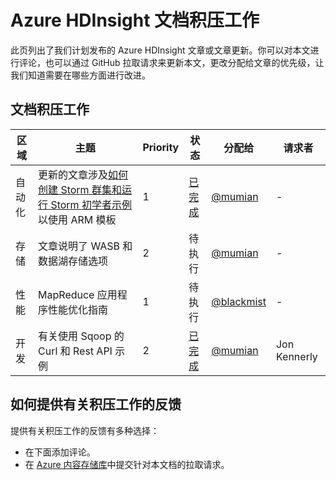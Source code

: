 <properties
   pageTitle="Azure HDInsight 文档积压工作 | Azure"
   description="查看和评价你想看到其发布的 HDInsight 帮助文章"
   documentationCenter="na"
   services="hdinsight"
   authors="nitinme"
   manager="pablissima"
   editor="cgronlun"/>

<tags
   ms.service="hdinsight"
   ms.devlang="na"
   ms.topic="article"
   ms.tgt_pltfrm="na"
   ms.workload="big-data"
   ms.date="06/01/2016"
   wacn.date="07/28/2016"
   ms.author="nitinme"/>

# Azure HDInsight 文档积压工作

此页列出了我们计划发布的 Azure HDInsight 文章或文章更新。你可以对本文进行评论，也可以通过 GitHub 拉取请求来更新本文，更改分配给文章的优先级，让我们知道需要在哪些方面进行改进。

## 文档积压工作

区域 |主题 | Priority | 状态 | 分配给 | 请求者 
------------- | ------------- | -------------- | -------------- | --------------- | --------------
自动化 | 更新的文章涉及[如何创建 Storm 群集和运行 Storm 初学者示例](/documentation/articles/hdinsight-apache-storm-tutorial-get-started/)以使用 ARM 模板 | 1 | [已完成](/documentation/articles/hdinsight-apache-storm-tutorial-get-started/#create-a-storm-cluster) | [@mumian](https://github.com/mumian) | -
存储 | 文章说明了 WASB 和数据湖存储选项 | 2 | 待执行 | [@mumian](https://github.com/mumian) | -
性能 | MapReduce 应用程序性能优化指南 | 1 | 待执行 | [@blackmist](https://github.com/blackmist) | -
开发 | 有关使用 Sqoop 的 Curl 和 Rest API 示例 | 2 | [已完成](/documentation/articles/hdinsight-hadoop-use-sqoop-curl/) | [@mumian](https://github.com/mumian) | Jon Kennerly |


## 如何提供有关积压工作的反馈
提供有关积压工作的反馈有多种选择：

* 在下面添加评论。
* 在 [Azure 内容存储库](https://github.com/wacn/techcontent/blob/master/articles/hdinsight/hdinsight-documentation-backlog.md)中提交针对本文档的拉取请求。

<!---HONumber=Mooncake_0530_2016-->